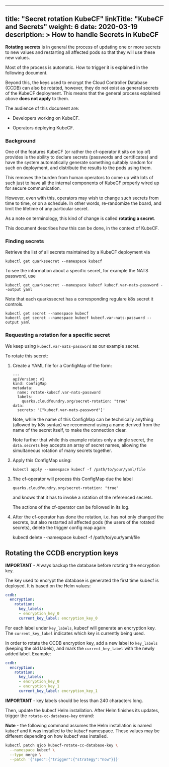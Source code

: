 
---
title: "Secret rotation KubeCF"
linkTitle: "KubeCF and Secrets"
weight: 6
date: 2020-03-19
description: >
  How to handle Secrets in KubeCF
---

__Rotating secrets__ is in general the process of updating one or more
secrets to new values and restarting all affected pods so that they
will use these new values.

Most of the process is automatic. How to trigger it is explained
in the following document.

Beyond this, the keys used to encrypt the Cloud Controller Database
(CCDB) can also be rotated, however, they do not exist as general
secrets of the KubeCF deployment. This means that the general process
explained above __does not apply__ to them.

The audience of this document are:

  - Developers working on KubeCF.

  - Operators deploying KubeCF.

### Background

One of the features KubeCF (or rather the cf-operator it sits on top
of) provides is the ability to declare secrets (passwords and
certificates) and have the system automatically generate something
suitably random for such on deployment, and distribute the results to
the pods using them.

This removes the burden from human operators to come up with lots of
such just to have all the internal components of KubeCF properly wired
up for secure communication.

However, even with this, operators may wish to change such secrets
from time to time, or on a schedule. In other words, re-randomize the
board, and limit the lifetime of any particular secret.

As a note on terminology, this kind of change is called
__rotating a secret__.

This document describes how this can be done, in the context of KubeCF.

### Finding secrets

Retrieve the list of all secrets maintained by a KubeCF deployment via

    kubectl get quarkssecret --namespace kubecf

To see the information about a specific secret, for example the NATS password, use

    kubectl get quarkssecret --namespace kubecf kubecf.var-nats-password --output yaml

Note that each quarkssecret has a corresponding regulare k8s secret it
controls.

    kubectl get secret --namespace kubecf
    kubectl get secret --namespace kubecf kubecf.var-nats-password --output yaml

### Requesting a rotation for a specific secret

We keep using `kubecf.var-nats-password` as our example secret.

To rotate this secret:

  1. Create a YAML file for a ConfigMap of the form:

         ---
         apiVersion: v1
         kind: ConfigMap
         metadata:
           name: rotate-kubecf.var-nats-password
           labels:
             quarks.cloudfoundry.org/secret-rotation: "true"
         data:
           secrets: '["kubecf.var-nats-password"]'

     Note, while the name of this ConfigMap can be technically
     anything (allowed by k8s syntax) we recommend using a name
     derived from the name of the secret itself, to make the
     connection clear.

     Note further that while this example rotates only a single
     secret, the `data.secrets` key accepts an array of secret names,
     allowing the simultaneous rotation of many secrets together.

  2. Apply this ConfigMap using:

         kubectl apply --namespace kubecf -f /path/to/your/yaml/file

  3. The cf-operator will process this ConfigMap due the label

         quarks.cloudfoundry.org/secret-rotation: "true"

     and knows that it has to invoke a rotation of the referenced
     secrets.

     The actions of the cf-operator can be followed in its log.

   4. After the cf-operator has done the rotation, i.e. has not only
      changed the secrets, but also restarted all affected pods (the
      users of the rotated secrets), delete the trigger config map
      again:

         kubectl delete --namespace kubecf -f /path/to/your/yaml/file

## Rotating the CCDB encryption keys

**IMPORTANT** - Always backup the database before rotating the encryption key.

The key used to encrypt the database is generated the first time kubecf is deployed.
It is based on the Helm values:

```yaml
ccdb:
  encryption:
    rotation:
      key_labels:
      - encryption_key_0
      current_key_label: encryption_key_0
```

For each label under `key_labels`, kubecf will generate an encryption key.
The `current_key_label` indicates which key is currently being used.

In order to rotate the CCDB encryption key, add a new label to `key_labels` (keeping the old
labels), and mark the `current_key_label` with the newly added label. Example:

```yaml
ccdb:
  encryption:
    rotation:
      key_labels:
      - encryption_key_0
      - encryption_key_1
      current_key_label: encryption_key_1
```

**IMPORTANT** - key labels should be less than 240 characters long.

Then, update the kubecf Helm installation. After Helm finishes its updates, trigger the
`rotate-cc-database-key` errand:

**Note** - the following command assumes the Helm installation is named `kubecf` and it was
installed to the `kubecf` namespace. These values may be different depending on how kubecf was
installed.

```sh
kubectl patch qjob kubecf-rotate-cc-database-key \
  --namespace kubecf \
  --type merge \
  --patch '{"spec":{"trigger":{"strategy":"now"}}}'
```
